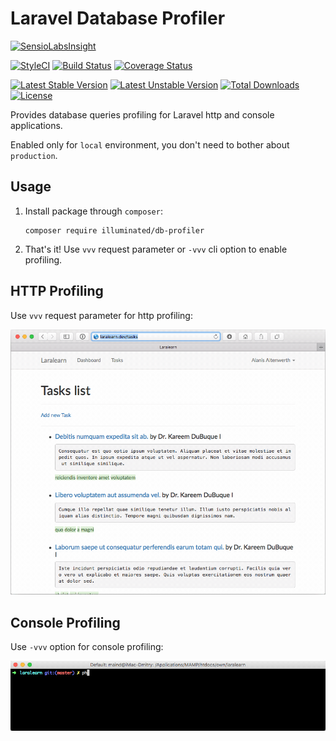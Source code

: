 # Laravel Database Profiler

[![SensioLabsInsight](https://insight.sensiolabs.com/projects/8ec1928c-0727-427c-96e9-2a963eb6546b/big.png)](https://insight.sensiolabs.com/projects/8ec1928c-0727-427c-96e9-2a963eb6546b)

[![StyleCI](https://styleci.io/repos/68023936/shield?branch=master&style=flat)](https://styleci.io/repos/68023936)
[![Build Status](https://travis-ci.org/dmitry-ivanov/laravel-db-profiler.svg?branch=master)](https://travis-ci.org/dmitry-ivanov/laravel-db-profiler)
[![Coverage Status](https://coveralls.io/repos/github/dmitry-ivanov/laravel-db-profiler/badge.svg?branch=master)](https://coveralls.io/github/dmitry-ivanov/laravel-db-profiler?branch=master)

[![Latest Stable Version](https://poser.pugx.org/illuminated/db-profiler/v/stable)](https://packagist.org/packages/illuminated/db-profiler)
[![Latest Unstable Version](https://poser.pugx.org/illuminated/db-profiler/v/unstable)](https://packagist.org/packages/illuminated/db-profiler)
[![Total Downloads](https://poser.pugx.org/illuminated/db-profiler/downloads)](https://packagist.org/packages/illuminated/db-profiler)
[![License](https://poser.pugx.org/illuminated/db-profiler/license)](https://packagist.org/packages/illuminated/db-profiler)

Provides database queries profiling for Laravel http and console applications.

Enabled only for `local` environment, you don't need to bother about `production`.

## Usage

1. Install package through `composer`:

    ```shell
    composer require illuminated/db-profiler
    ```

2. That's it! Use `vvv` request parameter or `-vvv` cli option to enable profiling.

## HTTP Profiling

Use `vvv` request parameter for http profiling:

![Http example](doc/img/example-http.gif)

## Console Profiling

Use `-vvv` option for console profiling:

![Console example](doc/img/example-console.gif)
